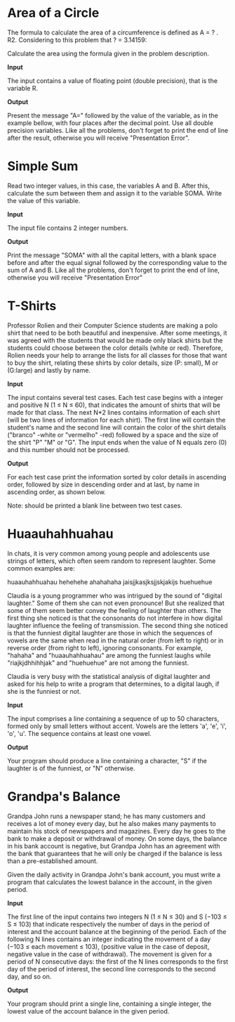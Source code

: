 # Area of a Circle
The formula to calculate the area of a circumference is defined as A = ? . R2. Considering to this problem that ? = 3.14159:
 
Calculate the area using the formula given in the problem description.
 
**Input**

The input contains a value of floating point (double precision), that is the variable R.
 
**Output**

Present the message "A=" followed by the value of the variable, as in the example bellow, with four places after the decimal point. Use all double precision variables. Like all the problems, don't forget to print the end of line after the result, otherwise you will receive "Presentation Error".

# Simple Sum
Read two integer values, in this case, the variables A and B. After this, calculate the sum between them and assign it to the variable SOMA. Write the value of this variable.

**Input**

The input file contains 2 integer numbers.

**Output**

Print the message "SOMA" with all the capital letters, with a blank space before and after the equal signal followed by the corresponding value to the sum of A and B. Like all the problems, don't forget to print the end of line, otherwise you will receive "Presentation Error"

# T-Shirts
Professor Rolien and their Computer Science students are making a polo shirt that need to be both beautiful and inexpensive. After some meetings, it was agreed with the students that would be made ​​only black shirts but the students could choose between the color details (white or red). Therefore, Rolien needs your help to arrange the lists for all classes for those that want to buy the shirt, relating these shirts by color details, size (P: small), M or (G:large) and lastly by name.

**Input**

The input contains several test cases. Each test case begins with a integer and positive N (1 ≤ N ≤ 60), that indicates the amount of shirts that will be made for that class. The next N*2 lines contains information of each shirt (will be two lines of information for each shirt). The first line will contain the student's name and the second line will contain the color of the shirt details ("branco" -white or "vermelho" -red) followed by a space and the size of the shirt "P" "M" or "G". The input ends when the value of N equals zero (0) and this number should not be processed.

**Output**

For each test case print the information sorted by color details in ascending order, followed by size in descending order and at last, by name in ascending order, as shown below.

Note: should be printed a blank line between two test cases.


# Huaauhahhuahau
In chats, it is very common among young people and adolescents use strings of letters, which often seem random to represent laughter. Some common examples are:

huaauhahhuahau
hehehehe
ahahahaha
jaisjjkasjksjjskjakijs
huehuehue

Claudia is a young programmer who was intrigued by the sound of "digital laughter." Some of them she can not even pronounce! But she realized that some of them seem better convey the feeling of laughter than others. The first thing she noticed is that the consonants do not interfere in how digital laughter influence the feeling of transmission. The second thing she noticed is that the funniest digital laughter are those in which the sequences of vowels are the same when read in the natural order (from left to right) or in reverse order (from right to left), ignoring consonants. For example, "hahaha" and "huaauhahhuahau" are among the funniest laughs while "riajkjdhhihhjak" and "huehuehue" are not among the funniest.

Claudia is very busy with the statistical analysis of digital laughter and asked for his help to write a program that determines, to a digital laugh, if she is the funniest or not.

**Input**

The input comprises a line containing a sequence of up to 50 characters, formed only by small letters without accent. Vowels are the letters 'a', 'e', 'i', 'o', 'u'. The sequence contains at least one vowel.

**Output**

Your program should produce a line containing a character, "S" if the laughter is of the funniest, or "N" otherwise.


# Grandpa's Balance
Grandpa John runs a newspaper stand; he has many customers and receives a lot of money every day, but he also makes many payments to maintain his stock of newspapers and magazines. Every day he goes to the bank to make a deposit or withdrawal of money. On some days, the balance in his bank account is negative, but Grandpa John has an agreement with the bank that guarantees that he will only be charged if the balance is less than a pre-established amount.

Given the daily activity in Grandpa John's bank account, you must write a program that calculates the lowest balance in the account, in the given period.

**Input**

The first line of the input contains two integers N (1 ≤ N ≤ 30) and S (−103 ≤ S ≤ 103) that indicate respectively the number of days in the period of interest and the account balance at the beginning of the period. Each of the following N lines contains an integer indicating the movement of a day (−103 ≤ each movement ≤ 103), (positive value in the case of deposit, negative value in the case of withdrawal). The movement is given for a period of N consecutive days: the first of the N lines corresponds to the first day of the period of interest, the second line corresponds to the second day, and so on.

**Output**

Your program should print a single line, containing a single integer, the lowest value of the account balance in the given period.


